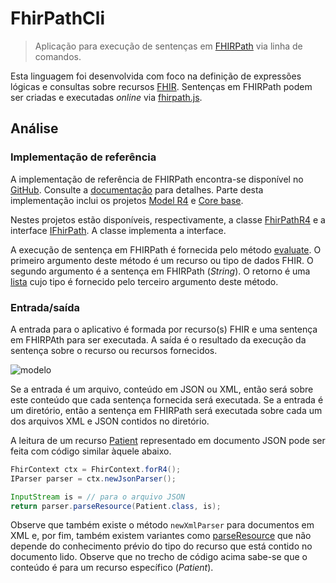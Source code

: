 ﻿# FhirPathCli

> Aplicação para execução de sentenças em 
> [FHIRPath](http://hl7.org/fhirpath/) via linha de comandos.

Esta linguagem foi desenvolvida com foco na definição de expressões 
lógicas e consultas sobre recursos [FHIR](https://www.hl7.org/fhir/).
Sentenças em FHIRPath podem ser criadas e executadas _online_ via 
[fhirpath.js](https://hl7.github.io/fhirpath.js/).

## Análise

### Implementação de referência

A implementação de referência de FHIRPath encontra-se disponível no
[GitHub](https://github.com/hapifhir/hapi-fhir). Consulte a
[documentação](https://hapifhir.io/hapi-fhir/docs/appendix/javadocs.html)
para detalhes. Parte desta implementação inclui os projetos 
[Model R4](https://hapifhir.io/hapi-fhir/apidocs/hapi-fhir-structures-r4/) e
[Core base](https://hapifhir.io/hapi-fhir/apidocs/hapi-fhir-base/).

Nestes projetos estão disponíveis, respectivamente, a classe 
[FhirPathR4](https://hapifhir.io/hapi-fhir/apidocs/hapi-fhir-structures-r4/undefined/org/hl7/fhir/r4/hapi/fluentpath/FhirPathR4.html) 
e a interface [IFhirPath](https://hapifhir.io/hapi-fhir/apidocs/hapi-fhir-base/undefined/ca/uhn/fhir/fhirpath/IFhirPath.html).
A classe implementa a interface. 

A execução de sentença em FHIRPath é fornecida pelo método [evaluate](https://hapifhir.io/hapi-fhir/apidocs/hapi-fhir-base/undefined/ca/uhn/fhir/fhirpath/IFhirPath.html#evaluate(org.hl7.fhir.instance.model.api.IBase,java.lang.String,java.lang.Class)).
O primeiro argumento deste método é um recurso ou tipo de dados FHIR.
O segundo argumento é a sentença em FHIRPath (_String_).
O retorno é uma [lista](https://docs.oracle.com/javase/8/docs/api/java/util/List.html?is-external=true)
cujo tipo é fornecido pelo terceiro argumento deste método.

### Entrada/saída

A entrada para o aplicativo é formada por recurso(s) FHIR e uma sentença
em FHIRPAth para ser executada. A saída é o resultado da execução da sentença 
sobre o recurso ou recursos fornecidos.

![modelo](http://www.plantuml.com/plantuml/proxy?cache=no&src=https://raw.githubusercontent.com/kyriosdata/rnds/master/tools/fhirpathcli/UML/analise.puml)

Se a entrada é um arquivo, conteúdo em JSON ou XML, então será sobre este conteúdo
que cada sentença fornecida será executada. Se a entrada é um diretório,
então a sentença em FHIRPath será executada sobre cada um dos arquivos
XML e JSON contidos no diretório. 

A leitura de um recurso [Patient](http://www.hl7.org/fhir/patient.html) 
representado em documento JSON pode ser feita com 
código similar àquele abaixo.

```java
FhirContext ctx = FhirContext.forR4();
IParser parser = ctx.newJsonParser();

InputStream is = // para o arquivo JSON
return parser.parseResource(Patient.class, is);
```

Observe que também existe o método `newXmlParser` para documentos em 
XML e, por fim, também existem variantes como [parseResource](https://hapifhir.io/hapi-fhir/apidocs/hapi-fhir-base/undefined/ca/uhn/fhir/parser/IParser.html#parseResource(java.io.InputStream))
que não depende do conhecimento prévio do tipo do recurso que está contido
no documento lido. Observe que no trecho de código acima sabe-se que o conteúdo
é para um recurso específico (_Patient_).

